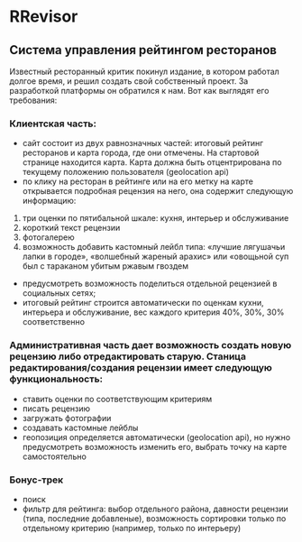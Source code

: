 # RRevisor

## Система управления рейтингом ресторанов

Известный ресторанный критик покинул издание, в котором работал долгое время, и решил создать свой собственный проект. За разработкой платформы он обратился к нам. Вот как выглядят его требования:

### Клиентская часть:
* сайт состоит из двух равнозначных частей: итоговый рейтинг ресторанов и карта города, где они отмечены. На стартовой странице находится карта. Карта должна быть отцентрирована по текущему положению пользователя (geolocation api)
* по клику на ресторан в рейтинге или на его метку на карте открывается подробная рецензия на него, она содержит следующую информацию:
1. три оценки по пятибальной шкале: кухня, интерьер и обслуживание
2. короткий текст рецензии
3. фотогалерею
4. возможность добавить кастомный лейбл типа: «лучшие лягушачьи лапки в городе», «волшебный жареный арахис» или «овощьной суп был с тараканом убитым ржавым гвоздем
* предусмотреть возможность поделиться отдельной рецензией в социальных сетях;
* итоговый рейтинг строится автоматически по оценкам кухни, интерьера и обслуживание, вес каждого критерия 40%, 30%, 30% соответственно

### Административная часть дает возможность создать новую рецензию либо отредактировать старую. Станица редактирования/создания рецензии имеет следующую функциональность:
* ставить оценки по соответствующим критериям
* писать рецензию
* загружать фотографии
* создавать кастомные лейблы
* геопозиция определяется автоматически (geolocation api), но нужно предусмотреть возможность изменить его, выбрать точку на карте самостоятельно

### Бонус-трек
* поиск
* фильтр для рейтинга: выбор отдельного района, давности рецензии (типа, последние добавленые), возможность сортировки только по отдельному критерию (например, только по интерьеру)
